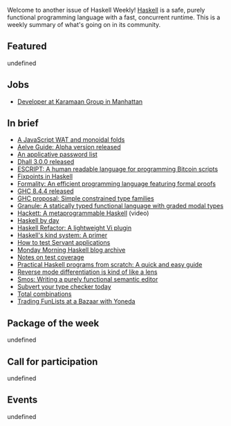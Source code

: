 <!-- 2018-10-18 unpublished -->

Welcome to another issue of Haskell Weekly!
[Haskell](https://haskell-lang.org) is a safe, purely functional programming language with a fast, concurrent runtime.
This is a weekly summary of what's going on in its community.

## Featured

undefined

## Jobs

-   [Developer at Karamaan Group in Manhattan](https://np.reddit.com/r/haskell/comments/9nm0ey/nyc_haskell_developer_position/)

## In brief

-   [A JavaScript WAT and monoidal folds](https://typeclasses.com/javascript/monoidal-folds)
-   [Aelve Guide: Alpha version released](https://forum.aelve.com/t/aelve-guide-alpha-version-released/17)
-   [An applicative password list](http://blog.ploeh.dk/2018/10/15/an-applicative-password-list/)
-   [Dhall 3.0.0 released](https://github.com/dhall-lang/dhall-lang/releases/tag/v3.0.0)
-   [ESCRIPT: A human readable language for programming Bitcoin scripts](https://github.com/RKlompUU/SCRIPTWriter/tree/1f9737d18f1f177cfbdb3b0a7cdb3b19b202c21b)
-   [Fixpoints in Haskell](https://medium.com/@cdsmithus/fixpoints-in-haskell-294096a9fc10)
-   [Formality: An efficient programming language featuring formal proofs](https://github.com/MaiaVictor/formality/tree/d6faa3b87d9ee2579b1eab8594dceb5ab03d8496)
-   [GHC 8.4.4 released](https://ghc.haskell.org/trac/ghc/blog/ghc-8.4.4-released)
-   [GHC proposal: Simple constrained type families](https://github.com/typedrat/ghc-proposals/blob/35628da07d208dd4b961d6350a13d47e08138b98/proposals/0000-simple-constrained-type-families.rst)
-   [Granule: A statically typed functional language with graded modal types](https://github.com/granule-project/granule/tree/ba63117f12857ee11feba5cafcce4ed20a0c1465)
-   [Hackett: A metaprogrammable Haskell](https://www.youtube.com/watch?v=5QQdI3P7MdY) (video)
-   [Haskell by day](https://www.adomokos.com/2018/10/haskell-by-day.html)
-   [Haskell Refactor: A lightweight Vi plugin](https://github.com/chris-bacon/haskell-refactor/tree/d9dfbf7808a65cff6e0af2f4476af74c40d1092f)
-   [Haskell's kind system: A primer](https://diogocastro.com/blog/2018/10/17/haskells-kind-system-a-primer/)
-   [How to test Servant applications](https://haskell-servant.readthedocs.io/en/latest/cookbook/testing/Testing.html)
-   [Monday Morning Haskell blog archive](https://mmhaskell.com/blog/2018/10/15/mmh-blog-archive)
-   [Notes on test coverage](https://jml.io/2018/10/notes-on-test-coverage.html)
-   [Practical Haskell programs from scratch: A quick and easy guide](https://www.ahri.net/practical-haskell-programs-from-scratch/)
-   [Reverse mode differentiation is kind of like a lens](http://www.philipzucker.com/reverse-mode-differentiation-is-kind-of-like-a-lens-ii/)
-   [Smos: Writing a purely functional semantic editor](https://cs-syd.eu/posts/2018-10-14-pfse-intro)
-   [Subvert your type checker today](https://jship.github.io/posts/2018-10-13-subvert-your-type-checker-today.html)
-   [Total combinations](https://doisinkidney.com/posts/2018-10-16-total-combinations.html)
-   [Trading FunLists at a Bazaar with Yoneda](https://bartoszmilewski.com/2018/10/12/trading-funlists-at-a-bazaar-with-yoneda/)

## Package of the week

undefined

## Call for participation

undefined

## Events

undefined
